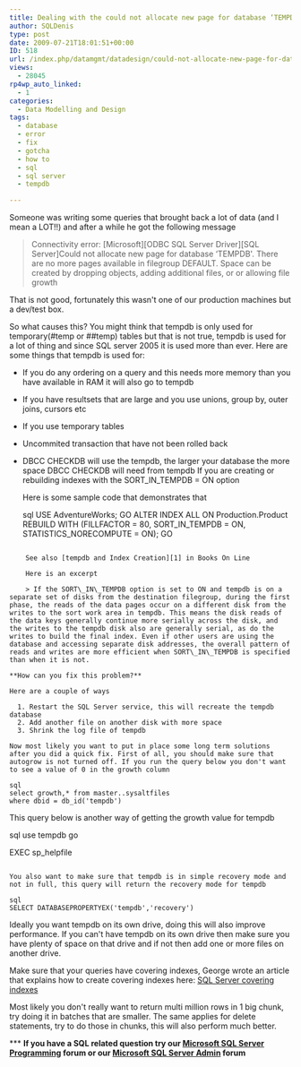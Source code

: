 ```yaml
---
title: Dealing with the could not allocate new page for database ‘TEMPDB’. There are no more pages available in filegroup DEFAULT error message
author: SQLDenis
type: post
date: 2009-07-21T18:01:51+00:00
ID: 518
url: /index.php/datamgmt/datadesign/could-not-allocate-new-page-for-database/
views:
  - 28045
rp4wp_auto_linked:
  - 1
categories:
  - Data Modelling and Design
tags:
  - database
  - error
  - fix
  - gotcha
  - how to
  - sql
  - sql server
  - tempdb

---
```

Someone was writing some queries that brought back a lot of data (and I mean a LOT!!) and after a while he got the following message

> Connectivity error: \[Microsoft\]\[ODBC SQL Server Driver\][SQL Server]Could not allocate new page for database &#8216;TEMPDB'. There are no more pages available in filegroup DEFAULT. Space can be created by dropping objects, adding additional files, or or allowing file growth

That is not good, fortunately this wasn't one of our production machines but a dev/test box.

So what causes this? You might think that tempdb is only used for temporary(#temp or ##temp) tables but that is not true, tempdb is used for a lot of thing and since SQL server 2005 it is used more than ever. Here are some things that tempdb is used for:

  * If you do any ordering on a query and this needs more memory than you have available in RAM it will also go to tempdb
  * If you have resultsets that are large and you use unions, group by, outer joins, cursors etc
  * If you use temporary tables
  * Uncommited transaction that have not been rolled back
  * DBCC CHECKDB will use the tempdb, the larger your database the more space DBCC CHECKDB will need from tempdb 
    If you are creating or rebuilding indexes with the SORT\_IN\_TEMPDB = ON option
    
    Here is some sample code that demonstrates that
    
    sql
USE AdventureWorks;
    GO
    ALTER INDEX ALL ON Production.Product
    REBUILD WITH (FILLFACTOR = 80, SORT_IN_TEMPDB = ON,
                  STATISTICS_NORECOMPUTE = ON);
    GO
```

    See also [tempdb and Index Creation][1] in Books On Line
  
    Here is an excerpt
    
    > If the SORT\_IN\_TEMPDB option is set to ON and tempdb is on a separate set of disks from the destination filegroup, during the first phase, the reads of the data pages occur on a different disk from the writes to the sort work area in tempdb. This means the disk reads of the data keys generally continue more serially across the disk, and the writes to the tempdb disk also are generally serial, as do the writes to build the final index. Even if other users are using the database and accessing separate disk addresses, the overall pattern of reads and writes are more efficient when SORT\_IN\_TEMPDB is specified than when it is not.

**How can you fix this problem?** 
  
Here are a couple of ways

  1. Restart the SQL Server service, this will recreate the tempdb database
  2. Add another file on another disk with more space
  3. Shrink the log file of tempdb

Now most likely you want to put in place some long term solutions after you did a quick fix. First of all, you should make sure that autogrow is not turned off. If you run the query below you don't want to see a value of 0 in the growth column

sql
select growth,* from master..sysaltfiles
where dbid = db_id('tempdb')
```

This query below is another way of getting the growth value for tempdb

sql
use tempdb
go

EXEC sp_helpfile
```

You also want to make sure that tempdb is in simple recovery mode and not in full, this query will return the recovery mode for tempdb

sql
SELECT DATABASEPROPERTYEX('tempdb','recovery')
```

Ideally you want tempdb on its own drive, doing this will also improve performance. If you can't have tempdb on its own drive then make sure you have plenty of space on that drive and if not then add one or more files on another drive.

Make sure that your queries have covering indexes, George wrote an article that explains how to create covering indexes here: [SQL Server covering indexes][2]

Most likely you don't really want to return multi million rows in 1 big chunk, try doing it in batches that are smaller. The same applies for delete statements, try to do those in chunks, this will also perform much better. 



\*** **If you have a SQL related question try our [Microsoft SQL Server Programming][3] forum or our [Microsoft SQL Server Admin][4] forum**<ins></ins>

 [1]: http://msdn.microsoft.com/en-us/library/ms188281.aspx
 [2]: /index.php/DataMgmt/DataDesign/sql-server-covering-indexes
 [3]: http://forum.ltd.local/viewforum.php?f=17
 [4]: http://forum.ltd.local/viewforum.php?f=22